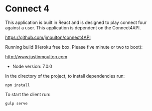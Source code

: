 # Connect 4

This application is built in React and is designed to play connect four
against a user. This application is dependent on the Connect4API.

https://github.com/jmoulton/connect4API

Running build (Heroku free box. Please five minute or two to boot):

http://www.justinmoulton.com

* Node version: 7.0.0

In the directory of the project, to install dependencies run:

`npm install`

To start the client run:

`gulp serve`
